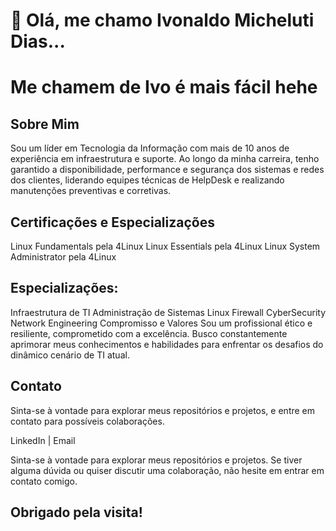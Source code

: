 # 👋 Olá, me chamo Ivonaldo Micheluti Dias... 
# Me chamem de Ivo é mais fácil hehe 

<!--
**ivonaldomdias/ivonaldomdias** is a ✨ _special_ ✨ repository because its `README.md` (this file) appears on your GitHub profile.

Here are some ideas to get you started:

- 🔭 I’m currently working on ...
- 🌱 I’m currently learning ...
- 👯 I’m looking to collaborate on ...
- 🤔 I’m looking for help with ...
- 💬 Ask me about ...
- 📫 How to reach me: ...
- 😄 Pronouns: ...
- ⚡ Fun fact: ...
-->

## Sobre Mim
Sou um líder em Tecnologia da Informação com mais de 10 anos de experiência em infraestrutura e suporte. Ao longo da minha carreira, tenho garantido a disponibilidade, performance e segurança dos sistemas e redes dos clientes, liderando equipes técnicas de HelpDesk e realizando manutenções preventivas e corretivas.

## Certificações e Especializações
Linux Fundamentals pela 4Linux
Linux Essentials pela 4Linux
Linux System Administrator pela 4Linux

## Especializações:
Infraestrutura de TI
Administração de Sistemas Linux
Firewall
CyberSecurity
Network Engineering
Compromisso e Valores
Sou um profissional ético e resiliente, comprometido com a excelência. Busco constantemente aprimorar meus conhecimentos e habilidades para enfrentar os desafios do dinâmico cenário de TI atual.

## Contato
Sinta-se à vontade para explorar meus repositórios e projetos, e entre em contato para possíveis colaborações.

LinkedIn | Email

Sinta-se à vontade para explorar meus repositórios e projetos. Se tiver alguma dúvida ou quiser discutir uma colaboração, não hesite em entrar em contato comigo.

## Obrigado pela visita!
